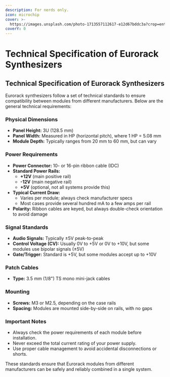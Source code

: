 ```yaml
---
description: For nerds only.
icon: microchip
cover: >-
  https://images.unsplash.com/photo-1713557112617-e12d67bddc3a?crop=entropy&cs=srgb&fm=jpg&ixid=M3wxOTcwMjR8MHwxfHNlYXJjaHwzfHxlbGVjdHJvbmljJTIwZGlhZ3JhbXxlbnwwfHx8fDE3NDMyNTQ2OTJ8MA&ixlib=rb-4.0.3&q=85
coverY: 0
---
```


# Technical Specification of Eurorack Synthesizers

## Technical Specification of Eurorack Synthesizers

Eurorack synthesizers follow a set of technical standards to ensure compatibility between modules from different manufacturers. Below are the general technical requirements:

### Physical Dimensions

* **Panel Height:** 3U (128.5 mm)
* **Panel Width:** Measured in HP (horizontal pitch), where 1 HP = 5.08 mm
* **Module Depth:** Typically ranges from 20 mm to 60 mm, but can vary

### Power Requirements

* **Power Connector:** 10- or 16-pin ribbon cable (IDC)
* **Standard Power Rails:**
  * **+12V** (main positive rail)
  * **-12V** (main negative rail)
  * **+5V** (optional, not all systems provide this)
* **Typical Current Draw:**
  * Varies per module; always check manufacturer specs
  * Most cases provide several hundred mA to a few amps per rail
* **Polarity:** Ribbon cables are keyed, but always double-check orientation to avoid damage

### Signal Standards

* **Audio Signals:** Typically ±5V peak-to-peak
* **Control Voltage (CV):** Usually 0V to +5V or 0V to +10V, but some modules use bipolar signals (±5V)
* **Gate/Trigger:** Standard is +5V, but some modules accept up to +10V

### Patch Cables

* **Type:** 3.5 mm (1/8") TS mono mini-jack cables

### Mounting

* **Screws:** M3 or M2.5, depending on the case rails
* **Spacing:** Modules are mounted side-by-side on rails, with no gaps

### Important Notes

* Always check the power requirements of each module before installation.
* Never exceed the total current rating of your power supply.
* Use proper cable management to avoid accidental disconnections or shorts.

These standards ensure that Eurorack modules from different manufacturers can be safely and reliably combined in a single system.
